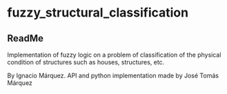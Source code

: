 # fuzzy_structural_classification


## ReadMe

Implementation of fuzzy logic on a
problem of classification of the physical condition
of structures such as houses, structures, etc.

By Ignacio Márquez. API and python implementation made by José Tomás Márquez
